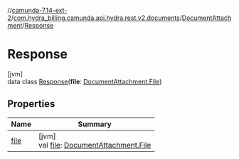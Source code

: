 //[camunda-7.14-ext-2](../../../../index.md)/[com.hydra_billing.camunda.api.hydra.rest.v2.documents](../../index.md)/[DocumentAttachment](../index.md)/[Response](index.md)

# Response

[jvm]\
data class [Response](index.md)(**file**: [DocumentAttachment.File](../-file/index.md))

## Properties

| Name | Summary |
|---|---|
| [file](file.md) | [jvm]<br>val [file](file.md): [DocumentAttachment.File](../-file/index.md) |
